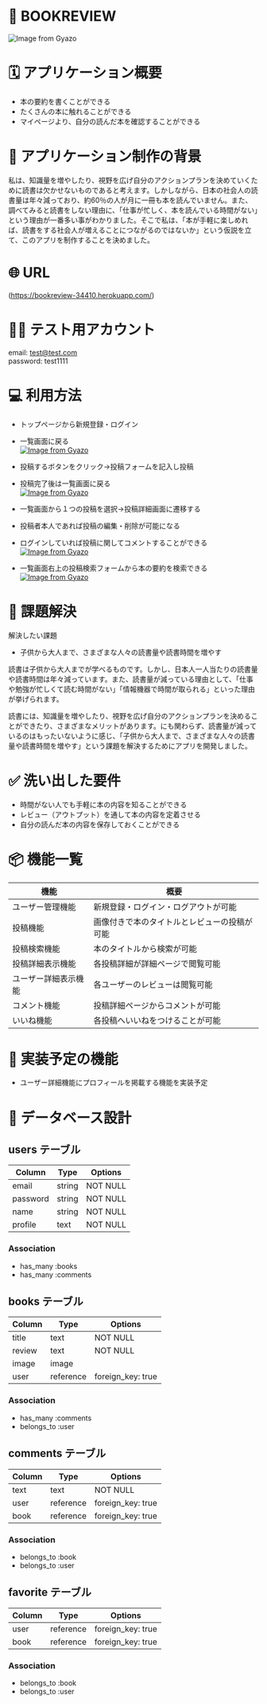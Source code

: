 # 📕 BOOKREVIEW
![Image from Gyazo](https://github.com/oshinoshin/bookreview/blob/729d3c11e8e67da9f866f2be0aa937206621aa84/readme1.gif)

# 🗓 アプリケーション概要

- 本の要約を書くことができる
- たくさんの本に触れることができる
- マイページより、自分の読んだ本を確認することができる


# 💭 アプリケーション制作の背景

私は、知識量を増やしたり、視野を広げ自分のアクションプランを決めていくために読書は欠かせないものであると考えます。しかしながら、日本の社会人の読書量は年々減っており、約60％の人が月に一冊も本を読んでいません。また、調べてみると読書をしない理由に、「仕事が忙しく、本を読んでいる時間がない」という理由が一番多い事がわかりました。そこで私は、「本が手軽に楽しめれば、読書をする社会人が増えることにつながるのではないか」という仮説を立て、このアプリを制作することを決めました。


# 🌐 URL

(https://bookreview-34410.herokuapp.com/)


# 🙋‍♂️ テスト用アカウント

email:    test@test.com  
password: test1111  


# 💻 利用方法

- トップページから新規登録・ログイン  
- 一覧画面に戻る  
[![Image from Gyazo](https://i.gyazo.com/d8dcec8f675cd2c0adbe57d39eef66ce.gif)](https://gyazo.com/d8dcec8f675cd2c0adbe57d39eef66ce)


- 投稿するボタンをクリック→投稿フォームを記入し投稿  
- 投稿完了後は一覧画面に戻る  
[![Image from Gyazo](https://i.gyazo.com/4b8098e769f11b24f6a2786d97eb54c5.gif)](https://gyazo.com/4b8098e769f11b24f6a2786d97eb54c5)

- 一覧画面から１つの投稿を選択→投稿詳細画面に遷移する  
- 投稿者本人であれば投稿の編集・削除が可能になる  
- ログインしていれば投稿に関してコメントすることができる  
[![Image from Gyazo](https://i.gyazo.com/0e40730931085600b312c15f471bd096.gif)](https://gyazo.com/0e40730931085600b312c15f471bd096)

- 一覧画面右上の投稿検索フォームから本の要約を検索できる
[![Image from Gyazo](https://i.gyazo.com/3237b96bf27eeadaec2ec2e7dacee782.gif)](https://gyazo.com/3237b96bf27eeadaec2ec2e7dacee782)


# 📝 課題解決

解決したい課題
- 子供から大人まで、さまざまな人々の読書量や読書時間を増やす

読書は子供から大人までが学べるものです。しかし、日本人一人当たりの読書量や読書時間は年々減っています。また、読書量が減っている理由として、「仕事や勉強が忙しくて読む時間がない」「情報機器で時間が取られる」といった理由が挙げられます。

読書には、知識量を増やしたり、視野を広げ自分のアクションプランを決めることができたり、さまざまなメリットがあります。にも関わらず、読書量が減っているのはもったいないように感じ、「子供から大人まで、さまざまな人々の読書量や読書時間を増やす」という課題を解決するためにアプリを開発しました。


# ✅ 洗い出した要件

- 時間がない人でも手軽に本の内容を知ることができる
- レビュー（アウトプット）を通して本の内容を定着させる
- 自分の読んだ本の内容を保存しておくことができる


# 📦 機能一覧

| 機能                 | 概要                                         |
| -------------------- | -------------------------------------------- |
| ユーザー管理機能     | 新規登録・ログイン・ログアウトが可能         |
| 投稿機能             | 画像付きで本のタイトルとレビューの投稿が可能 |
| 投稿検索機能         | 本のタイトルから検索が可能                   |
| 投稿詳細表示機能     | 各投稿詳細が詳細ページで閲覧可能             |
| ユーザー詳細表示機能 | 各ユーザーのレビューは閲覧可能               |
| コメント機能         | 投稿詳細ページからコメントが可能             |
| いいね機能           | 各投稿へいいねをつけることが可能             |


# 🔨 実装予定の機能

- ユーザー詳細機能にプロフィールを掲載する機能を実装予定


# 📎 データベース設計

## users テーブル

| Column     | Type    | Options   |
| ---------- | ------- | --------- |
| email      | string  | NOT NULL  |
| password   | string  | NOT NULL  |
| name       | string  | NOT NULL  |
| profile    | text    | NOT NULL  | 

### Association
- has_many :books
- has_many :comments


## books テーブル

| Column     | Type      | Options                    |
| ---------- | --------- | -------------------------- |
| title      | text      | NOT NULL                   |
| review     | text      | NOT NULL                   |
| image      | image     |                            | 
| user       | reference | foreign_key: true          | 

### Association
- has_many   :comments
- belongs_to :user


## comments テーブル

| Column     | Type      | Options                    |
| ---------- | --------- | -------------------------- |
| text       | text      | NOT NULL                   |
| user       | reference | foreign_key: true          |
| book       | reference | foreign_key: true          |

### Association
- belongs_to :book
- belongs_to :user


## favorite テーブル

| Column     | Type      | Options                    |
| ---------- | --------- | -------------------------- |
| user       | reference | foreign_key: true          |
| book       | reference | foreign_key: true          |

### Association
- belongs_to :book
- belongs_to :user